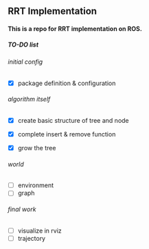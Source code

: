 ## RRT Implementation
#### This is a repo for RRT implementation on ROS.

##### TO-DO list
###### initial config
- [x] package definition & configuration

###### algorithm itself
- [x] create basic structure of tree and node
- [x] complete insert & remove function
- [x] grow the tree


###### world
- [ ] environment
- [ ] graph

###### final work
- [ ] visualize in rviz
- [ ] trajectory